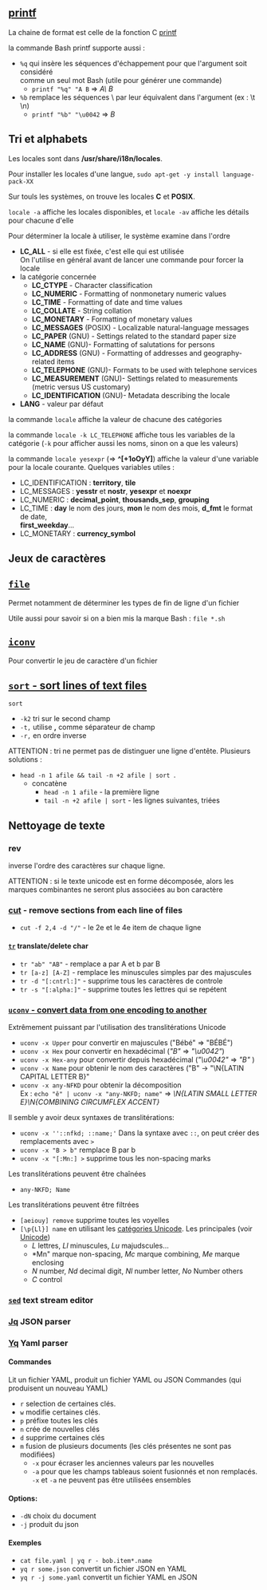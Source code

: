 ## [printf]()

La chaine de format est celle de la fonction C [printf](http://manpages.ubuntu.com/manpages/bionic/man3/printf.3.html)

la commande Bash printf supporte aussi : 
- `%q` qui insère les séquences d'échappement pour que l'argument soit considéré  
comme un seul mot Bash (utile pour générer une commande)
  - `printf "%q" "A B` => *A\ B*
- `%b` remplace les séquences \ par leur équivalent dans l'argument (ex : \t \n)
  - `printf "%b" "\u0042` => *B*


## Tri et alphabets

Les locales sont dans **/usr/share/i18n/locales**.

Pour installer les locales d'une langue, `sudo apt-get -y install language-pack-XX`

Sur touls les systèmes, on trouve les locales **C** et **POSIX**.


`locale -a` affiche les locales disponibles, et `locale -av` affiche les
détails pour chacune d'elle


Pour déterminer la locale à utiliser, le système examine dans l'ordre
- **LC_ALL** - si elle est fixée, c'est elle qui est utilisée  
On l'utilise en général avant de lancer une commande pour forcer la locale
- la catégorie concernée
  - **LC_CTYPE** - Character classification
  - **LC_NUMERIC** - Formatting of nonmonetary numeric values
  - **LC_TIME** - Formatting of date and time values
  - **LC_COLLATE** - String collation
  - **LC_MONETARY** - Formatting of monetary values
  - **LC_MESSAGES** (POSIX) - Localizable natural-language messages
  - **LC_PAPER** (GNU) - Settings related to the standard paper size
  - **LC_NAME** (GNU)- Formatting of salutations for persons 
  - **LC_ADDRESS** (GNU) - Formatting of addresses and geography-related items 
  - **LC_TELEPHONE** (GNU)- Formats to be used with telephone services
  - **LC_MEASUREMENT** (GNU)- Settings related to measurements (metric versus US customary)
  - **LC_IDENTIFICATION** (GNU)- Metadata describing the locale
- **LANG** - valeur par défaut


la commande `locale` affiche la valeur de chacune des catégories

la commande `locale -k LC_TELEPHONE` affiche tous les variables de la catégorie
(`-k` pour afficher aussi les noms, sinon on a que les valeurs)

la commande `locale yesexpr` (=> **^[+1oOyY]**) affiche la valeur d'une variable 
pour la locale courante. Quelques variables utiles : 
- LC_IDENTIFICATION : **territory**, **tile**
- LC_MESSAGES : **yesstr** et **nostr**, **yesexpr** et **noexpr**
- LC_NUMERIC : **decimal_point**, **thousands_sep**, **grouping**
- LC_TIME : **day** le nom des jours, **mon** le nom des mois, **d_fmt** le format de date,  
**first_weekday**...
- LC_MONETARY : **currency_symbol**  




## Jeux de caractères

## [`file`](http://manpages.ubuntu.com/manpages/bionic/man1/file.1.html)
Permet notamment de déterminer les types de fin de ligne d'un fichier

Utile aussi pour savoir si on a bien mis la marque Bash : `file *.sh`

## [`iconv`](https://doc.ubuntu-fr.org/iconv)
Pour convertir le jeu de caractère d'un fichier

## [`sort` - sort lines of text files](http://manpages.ubuntu.com/manpages/bionic/man1/sort.1.html)

`sort`
- `-k2` tri sur le second champ
- `-t,` utilise **,** comme séparateur de champ
- `-r,` en ordre inverse

ATTENTION : tri ne permet pas de distinguer une ligne d'entête. Plusieurs solutions :
- `head -n 1 afile && tail -n +2 afile | sort `. 
  - concatène
    - `head -n 1 afile` - la première ligne
    - `tail -n +2 afile | sort` - les lignes suivantes, triées


## Nettoyage de texte

### rev
inverse l'ordre des caractères sur chaque ligne.

ATTENTION : si le texte unicode est en forme décomposée, alors
les marques combinantes ne seront plus associées au bon caractère


### [cut](https://linux.die.net/man/1/cut) - remove sections from each line of files
- `cut -f 2,4 -d "/"` - le 2e et le 4e item de chaque ligne

#### [`tr`](https://linux.die.net/man/1/tr) translate/delete char
- `tr "ab" "AB"` - remplace a par A et b par B 
- `tr [a-z] [A-Z]` - remplace les minuscules simples par des majuscules
- `tr -d "[:cntrl:]"` - supprime tous les caractères de controle
- `tr -s "[:alpha:]"` - supprime toutes les lettres qui se repétent

### [`uconv` - convert data from one encoding to another](http://manpages.ubuntu.com/manpages/bionic/man1/uconv.1.html)

Extrêmement puissant par l'utilisation des translitérations Unicode
- `uconv -x Upper` pour convertir en majuscules ("Bébé" => "BÉBÉ")
- `uconv -x Hex` pour convertir en hexadécimal (*"B"* => *"\u0042"*)
- `uconv -x Hex-any` pour convertir depuis hexadécimal (*"\u0042"* => *"B"* )
- `uconv -x Name` pour obtenir le nom des caractères ("B" -> "\N{LATIN CAPITAL LETTER B}"
- `uconv -x any-NFKD` pour obtenir la décomposition  
Ex : `echo "ê" | uconv -x "any-NKFD; name"` => *\N{LATIN SMALL LETTER E}\N{COMBINING CIRCUMFLEX ACCENT}*

Il semble y avoir deux syntaxes de translitérations:
- `uconv -x ''::nfkd; ::name;'`
Dans la syntaxe avec `::`, on peut créer des remplacements avec `>`
- `uconv -x "B > b"` remplace B par b
- `uconv -x "[:Mn:] >` supprime tous les non-spacing marks

Les translitérations peuvent être chaînées
- `any-NKFD; Name`

Les translitérations peuvent être filtrées
- `[aeiouy] remove` supprime toutes les voyelles
- `[\p{Ll}] name` en utilisant les [catégories Unicode](https://en.wikipedia.org/wiki/Unicode_character_property). Les principales (voir [Unicode](unicode.md))
  - *L* lettres, *Ll* minuscules, *Lu* majudscules...
  - *Mn" marque non-spacing, *Mc* marque combining, *Me* marque enclosing
  - *N* number, *Nd* decimal digit, *Nl* number letter, *No* Number others
  - *C* control



### [`sed`](https://linux.die.net/man/1/sed) text stream editor


### [Jq](http://mikefarah.github.io/yq/read/) JSON parser

### [Yq](http://mikefarah.github.io/yq/read/) Yaml parser
#### Commandes
Lit un fichier YAML, produit un fichier YAML ou JSON
Commandes (qui produisent un nouveau YAML)
- `r` selection de certaines clés. 
- `w` modifie certaines clés.
- `p` préfixe toutes les clés
- `n` crée de nouvelles clés
- `d` supprime certaines clés
- `m` fusion de plusieurs documents (les clés présentes ne sont pas modifiées)  
  - `-x` pour écraser les anciennes valeurs par les nouvelles
  - `-a` pour que les champs tableaus soient fusionnés et non remplacés.  
    `-x` et `-a` ne peuvent pas être utilisées ensembles

#### Options:
- `-dN` choix du document
- `-j` produit du json

#### Exemples
- `cat file.yaml | yq r - bob.item*.name` 
- `yq r some.json` convertit un fichier JSON en YAML
- `yq r -j some.yaml` convertit un fichier YAML en JSON


